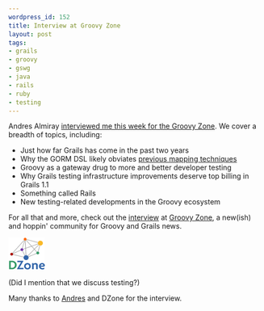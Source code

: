 ```yaml
---
wordpress_id: 152
title: Interview at Groovy Zone
layout: post
tags:
- grails
- groovy
- gswg
- java
- rails
- ruby
- testing
---
```

Andres Almiray [interviewed me this week for the Groovy Zone](http://groovy.dzone.com/news/jason-rudolph-second-leg-grail "Jason Rudolph: Second Leg of the Grails Race — Groovy Zone").  We cover a breadth of topics, including:

* Just how far Grails has come in the past two years
* Why the GORM DSL likely obviates [previous mapping techniques](http://jasonrudolph.com/blog/2006/06/20/hoisting-grails-to-your-legacy-db/ "jasonrudolph.com - Hoisting Grails to Your Legacy DB")
* Groovy as a gateway drug to more and better developer testing
* Why Grails testing infrastructure improvements deserve top billing in Grails 1.1
* Something called Rails
* New testing-related developments in the Groovy ecosystem

For all that and more, check out the [interview](http://groovy.dzone.com/news/jason-rudolph-second-leg-grail "Jason Rudolph: Second Leg of the Grails Race — Groovy Zone") at [Groovy Zone](http://groovy.dzone.com "Groovy Zone — Everything for the Groovy & Grails developer"), a new(ish) and hoppin' community for Groovy and Grails news.

![20080404 DZone Logo](/resources/20080404-dzone-logo.gif)

(Did I mention that we discuss testing?)

Many thanks to [Andres](http://www.jroller.com/aalmiray/ "Andres Almiray's Weblog : Weblog") and DZone for the interview.
